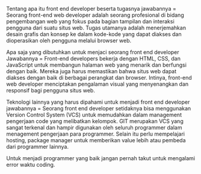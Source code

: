 Tentang apa itu front end developer beserta tugasnya 
jawabannya =   Seorang front-end web developer adalah seorang profesional di bidang pengembangan web yang fokus pada bagian tampilan dan interaksi pengguna dari suatu situs web. Tugas utamanya adalah menerjemahkan desain grafis dan konsep ke dalam kode-kode yang dapat diakses dan dioperasikan oleh pengguna melalui browser web. 

Apa saja yang dibutuhkan untuk menjaci seorang front end developer
Jawabannya = Front-end developers bekerja dengan HTML, CSS, dan JavaScript untuk membangun halaman web yang menarik dan berfungsi dengan baik. Mereka juga harus memastikan bahwa situs web dapat diakses dengan baik di berbagai perangkat dan browser. Intinya, front-end web developer menciptakan pengalaman visual yang menyenangkan dan responsif bagi pengguna situs web.

Teknologi lainnya yang harus dipahami untuk menjadi front end developer
jawabannya = Seorang front end developer setidaknya bisa menggunakan Version Control System (VCS) untuk memudahkan dalam management pengerjaan code yang melibatkan kelompok. GIT merupakan VCS yang sangat terkenal dan hampir digunakan oleh seluruh programmer dalam menagement pengerjaan para programmer. Selain itu perlu mempelajari hosting, package manager untuk memberikan value lebih atau pembeda dari programmer lainnya. 

Untuk menjadi programmer yang baik jangan pernah takut untuk mengalami error waktu coding.
